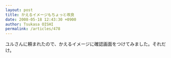 ```yaml
---
layout: post
title: かえるイメージもちょっと改良
date: 2008-05-18 12:43:30 +0900
author: Tsukasa OISHI
permalink: /articles/478
---
```


ユルさんに頼まれたので、かえるイメージに確認画面をつけてみました。それだけ。

